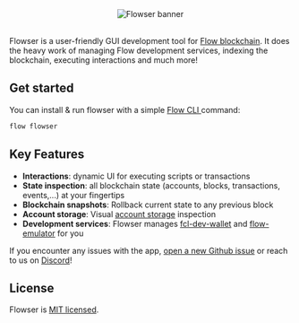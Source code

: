 <div align="center">
	<img alt="Flowser banner" src="https://github.com/onflowser/flowser/assets/36109955/6491c717-4a75-4d4d-ac24-bf4d7cd094ae" />
	<br />
	<br />
</div>


Flowser is a user-friendly GUI development tool for [Flow blockchain](https://www.onflow.org/). It does the heavy work of managing Flow development services, indexing the blockchain, executing interactions and much more!

## Get started

You can install & run flowser with a simple [Flow CLI ](https://developers.flow.com/tools/flow-cli/install) command:
```bash
flow flowser
```

## Key Features

- **Interactions**: dynamic UI for executing scripts or transactions
- **State inspection**: all blockchain state (accounts, blocks, transactions, events,...) at your fingertips
- **Blockchain snapshots**: Rollback current state to any previous block
- **Account storage**: Visual [account storage](https://developers.flow.com/cadence/language/accounts#account-storage) inspection
- **Development services**: Flowser manages [fcl-dev-wallet](https://github.com/onflow/fcl-dev-wallet) and [flow-emulator](https://github.com/onflow/flow-emulator) for you


If you encounter any issues with the app, [open a new Github issue](https://github.com/onflowser/flowser/issues) or reach to us on [Discord](https://discord.gg/2gx7ZsRUkD)!

## License

Flowser is [MIT licensed](./LICENSE).
